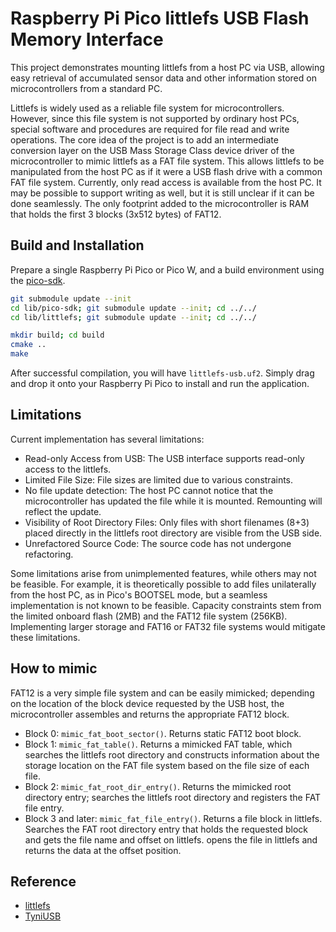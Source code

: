 # Raspberry Pi Pico littlefs USB Flash Memory Interface

This project demonstrates mounting littlefs from a host PC via USB, allowing easy retrieval of accumulated sensor data and other information stored on microcontrollers from a standard PC.

Littlefs is widely used as a reliable file system for microcontrollers. However, since this file system is not supported by ordinary host PCs, special software and procedures are required for file read and write operations. The core idea of the project is to add an intermediate conversion layer on the USB Mass Storage Class device driver of the microcontroller to mimic littlefs as a FAT file system. This allows littlefs to be manipulated from the host PC as if it were a USB flash drive with a common FAT file system. Currently, only read access is available from the host PC. It may be possible to support writing as well, but it is still unclear if it can be done seamlessly.
The only footprint added to the microcontroller is RAM that holds the first 3 blocks (3x512 bytes) of FAT12.

## Build and Installation

Prepare a single Raspberry Pi Pico or Pico W, and a build environment using the [pico-sdk](https://github.com/raspberrypi/pico-sdk).

```bash
git submodule update --init
cd lib/pico-sdk; git submodule update --init; cd ../../
cd lib/littlefs; git submodule update --init; cd ../../

mkdir build; cd build
cmake ..
make
```

After successful compilation, you will have `littlefs-usb.uf2`. Simply drag and drop it onto your Raspberry Pi Pico to install and run the application.

## Limitations

Current implementation has several limitations:

- Read-only Access from USB: The USB interface supports read-only access to the littlefs.
- Limited File Size: File sizes are limited due to various constraints.
- No file update detection: The host PC cannot notice that the microcontroller has updated the file while it is mounted. Remounting will reflect the update.
- Visibility of Root Directory Files: Only files with short filenames (8+3) placed directly in the littlefs root directory are visible from the USB side.
- Unrefactored Source Code: The source code has not undergone refactoring.

Some limitations arise from unimplemented features, while others may not be feasible. For example, it is theoretically possible to add files unilaterally from the host PC, as in Pico's BOOTSEL mode, but a seamless implementation is not known to be feasible. Capacity constraints stem from the limited onboard flash (2MB) and the FAT12 file system (256KB). Implementing larger storage and FAT16 or FAT32 file systems would mitigate these limitations.

## How to mimic

FAT12 is a very simple file system and can be easily mimicked; depending on the location of the block device requested by the USB host, the microcontroller assembles and returns the appropriate FAT12 block.

- Block 0: `mimic_fat_boot_sector()`. Returns static FAT12 boot block.
- Block 1: `mimic_fat_table()`. Returns a mimicked FAT table, which searches the littlefs root directory and constructs information about the storage location on the FAT file system based on the file size of each file.
- Block 2: `mimic_fat_root_dir_entry()`. Returns the mimicked root directory entry; searches the littlefs root directory and registers the FAT file entry.
- Block 3 and later: `mimic_fat_file_entry()`. Returns a file block in littlefs. Searches the FAT root directory entry that holds the requested block and gets the file name and offset on littlefs. opens the file in littlefs and returns the data at the offset position.

## Reference

- [littlefs](https://github.com/littlefs-project/littlefs)
- [TyniUSB](https://docs.tinyusb.org/en/latest/)
